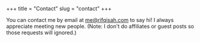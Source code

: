 +++
title = "Contact"
slug = "contact"
+++

You can contact me by email at [me@rifqisah.com](mailto:me@rifqisah.com) to say hi! I always appreciate meeting new people. (Note: I don't do affiliates or guest posts so those requests will ignored.)